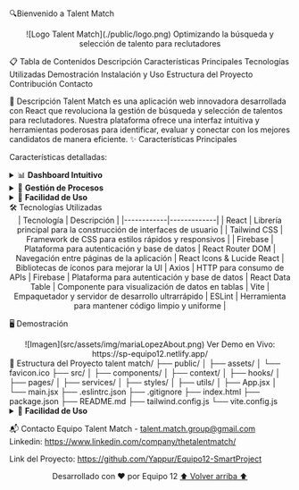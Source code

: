 🔍Bienvenido a Talent Match

<div align="center">
![Logo Talent Match](./public/logo.png)
Optimizando la búsqueda y selección de talento para reclutadores
</div>

📋 Tabla de Contenidos
Descripción
Características Principales
Tecnologías Utilizadas
Demostración
Instalación y Uso
Estructura del Proyecto
Contribución
Contacto

🚀 Descripción
Talent Match es una aplicación web innovadora desarrollada con React que revoluciona la gestión de búsqueda y selección de talentos para reclutadores. Nuestra plataforma ofrece una interfaz intuitiva y herramientas poderosas para identificar, evaluar y conectar con los mejores candidatos de manera eficiente.
✨ Características Principales

Características detalladas:

<details>
  <summary>📊 <b>Dashboard Intuitivo</b></summary>

Visualización clara de métricas claves como candidatos activos, entrevistas programadas y ofertas enviadas. Gráficos interactivos para análisis de datos en tiempo real.

</details>
<details>
  <summary>🔄 <b>Gestión de Procesos</b></summary>

Seguimiento del estado de cada candidato a través de un sistema personalizable con etapas de reclutamiento definidas.

</details>
<details>
  <summary>🎯 <b>Facilidad de Uso</b></summary>

Diseño intuitivo que permite a usuarios de todos los niveles técnicos aprovechar al máximo la plataforma sin necesidad de capacitación extensa.

</details>
🛠️ Tecnologías Utilizadas
<div align="center">
| Tecnología | Descripción |
|------------|-------------|
| React | Librería principal para la construcción de interfaces de usuario |
| Tailwind CSS | Framework de CSS para estilos rápidos y responsivos |
| Firebase | Plataforma para autenticación y base de datos |
React Router DOM | Navegación entre páginas de la aplicación |
React Icons & Lucide React | Bibliotecas de íconos para mejorar la UI |
Axios | HTTP para consumo de APIs |
Firebase | Plataforma para autenticación y base de datos |
React Data Table | Componente para visualización de datos en tablas |
Vite | Empaquetador y servidor de desarrollo ultrarrápido | 
ESLint | Herramienta para mantener código limpio y uniforme |
</div>

🖥️ Demostración

<div align="center">
 ![Imagen](src/assets/img/mariaLopezAbout.png)
Ver Demo en Vivo: https://sp-equipo12.netlify.app/
</div>

</details>
📂 Estructura del Proyecto
talent match/
├── public/
│   ├── assets/
│   └── favicon.ico
├── src/
│   ├── components/
│   ├── context/
│   ├── hooks/
│   ├── pages/
│   ├── services/
│   ├── styles/
│   ├── utils/
│   ├── App.jsx
│   └── main.jsx
├── .eslintrc.json
├── .gitignore
├── index.html
├── package.json
├── README.md
├── tailwind.config.js
└── vite.config.js

<details>
 <summary>👥 <b>Facilidad de Uso</b></summary>
Haz un Fork del proyecto
Crea una rama para tu funcionalidad (git checkout -b feature/amazing-feature)
Realiza tus cambios y haz commit (git commit -m 'Add some amazing feature')
Sube tus cambios (git push origin feature/amazing-feature)
Abre un Pull Request
</details>

📬 Contacto
Equipo Talent Match - talent.match.group@gmail.com
Linkedin: https://www.linkedin.com/company/thetalentmatch/

Link del Proyecto: https://github.com/Yappur/Equipo12-SmartProject

<div align="center">
Desarrollado con ❤️ por Equipo 12
<a href="#-talent-match">⬆️ Volver arriba ⬆️</a>
</div>
